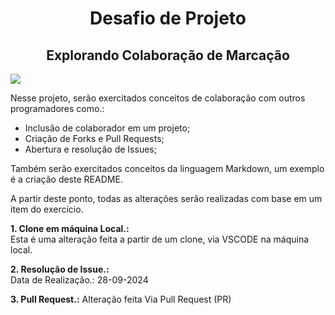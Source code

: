 <h1 align=center> Desafio de Projeto </h1>
<h2 align=center> Explorando Colaboração de Marcação</h2>

<img align=center, src=https://media4.giphy.com/media/v1.Y2lkPTc5MGI3NjExYmFlcTBwbjVpbzZmM203NTI5d3d1M2wzd3ZkaDZ2cWNuaWduNjl0ayZlcD12MV9pbnRlcm5hbF9naWZfYnlfaWQmY3Q9Zw/10zxDv7Hv5RF9C/giphy.webp></img>

Nesse projeto, serão exercitados conceitos de colaboração com outros programadores como.:
- Inclusão de colaborador em um projeto;
- Criação de Forks e Pull Requests;
- Abertura e resolução de Issues;

Também serão exercitados conceitos da linguagem Markdown, um exemplo é a criação deste README.

A partir deste ponto, todas as alterações serão realizadas com base em um item do exercício.

**1. Clone em máquina Local.:<br>**
Esta é uma alteração feita a partir de um clone, via VSCODE na máquina local.

**2. Resolução de Issue.:<br>**
Data de Realização.: 28-09-2024

**3. Pull Request.:**
Alteração feita Via Pull Request (PR)

